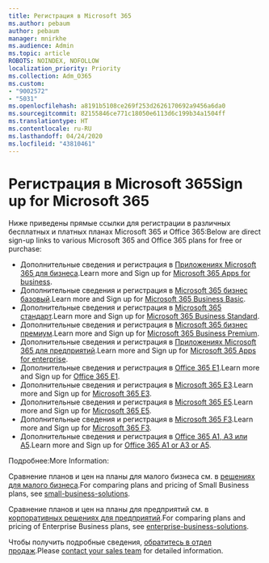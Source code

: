 ```yaml
---
title: Регистрация в Microsoft 365
ms.author: pebaum
author: pebaum
manager: mnirkhe
ms.audience: Admin
ms.topic: article
ROBOTS: NOINDEX, NOFOLLOW
localization_priority: Priority
ms.collection: Adm_O365
ms.custom:
- "9002572"
- "5031"
ms.openlocfilehash: a8191b5108ce269f253d2626170692a9456a6da0
ms.sourcegitcommit: 82155846ce771c18050e6113d6c199b34a1504ff
ms.translationtype: HT
ms.contentlocale: ru-RU
ms.lasthandoff: 04/24/2020
ms.locfileid: "43810461"
---
```

# <a name="sign-up-for-microsoft-365"></a><span data-ttu-id="bb44c-102">Регистрация в Microsoft 365</span><span class="sxs-lookup"><span data-stu-id="bb44c-102">Sign up for Microsoft 365</span></span>

<span data-ttu-id="bb44c-103">Ниже приведены прямые ссылки для регистрации в различных бесплатных и платных планах Microsoft 365 и Office 365:</span><span class="sxs-lookup"><span data-stu-id="bb44c-103">Below are direct sign-up links to various Microsoft 365 and Office 365 plans for free or purchase:</span></span>

- <span data-ttu-id="bb44c-104">Дополнительные сведения и регистрация в [Приложениях Microsoft 365 для бизнеса](https://products.office.com/business/office-365-business?activetab=pivot%3aoverviewtab).</span><span class="sxs-lookup"><span data-stu-id="bb44c-104">Learn more and Sign up for [Microsoft 365 Apps for business](https://products.office.com/business/office-365-business?activetab=pivot%3aoverviewtab).</span></span>
- <span data-ttu-id="bb44c-105">Дополнительные сведения и регистрация в [Microsoft 365 бизнес базовый](https://products.office.com/business/office-365-business-essentials?activetab=pivot%3aoverviewtab).</span><span class="sxs-lookup"><span data-stu-id="bb44c-105">Learn more and Sign up for [Microsoft 365 Business Basic](https://products.office.com/business/office-365-business-essentials?activetab=pivot%3aoverviewtab).</span></span>
- <span data-ttu-id="bb44c-106">Дополнительные сведения и регистрация в [Microsoft 365 стандарт](https://products.office.com/business/office-365-business-premium?activetab=pivot%3aoverviewtab).</span><span class="sxs-lookup"><span data-stu-id="bb44c-106">Learn more and Sign up for [Microsoft 365 Business Standard](https://products.office.com/business/office-365-business-premium?activetab=pivot%3aoverviewtab).</span></span>
- <span data-ttu-id="bb44c-107">Дополнительные сведения и регистрация в [Microsoft 365 бизнес премиум](https://www.microsoft.com/microsoft-365/business/microsoft-365-business?activetab=pivot%3aoverviewtab).</span><span class="sxs-lookup"><span data-stu-id="bb44c-107">Learn more and Sign up for [Microsoft 365 Business Premium](https://www.microsoft.com/microsoft-365/business/microsoft-365-business?activetab=pivot%3aoverviewtab).</span></span>
- <span data-ttu-id="bb44c-108">Дополнительные сведения и регистрация в [Приложениях Microsoft 365 для предприятий](https://products.office.com/business/office-365-proplus-product?activetab=pivot%3aoverviewtab).</span><span class="sxs-lookup"><span data-stu-id="bb44c-108">Learn more and Sign up for [Microsoft 365 Apps for enterprise](https://products.office.com/business/office-365-proplus-product?activetab=pivot%3aoverviewtab).</span></span>
- <span data-ttu-id="bb44c-109">Дополнительные сведения и регистрация в [Office 365 E1](https://www.microsoft.com/microsoft-365/business/office-365-enterprise-e1-business-software?activetab=pivot:overviewtab).</span><span class="sxs-lookup"><span data-stu-id="bb44c-109">Learn more and Sign up for [Office 365 E1](https://www.microsoft.com/microsoft-365/business/office-365-enterprise-e1-business-software?activetab=pivot:overviewtab).</span></span>
- <span data-ttu-id="bb44c-110">Дополнительные сведения и регистрация в [Microsoft 365 E3](https://www.microsoft.com/microsoft-365/enterprise-e3-business-software).</span><span class="sxs-lookup"><span data-stu-id="bb44c-110">Learn more and Sign up for [Microsoft 365 E3](https://www.microsoft.com/microsoft-365/enterprise-e3-business-software).</span></span>
- <span data-ttu-id="bb44c-111">Дополнительные сведения и регистрация в [Microsoft 365 E5](https://www.microsoft.com/microsoft-365/enterprise-e5-business-software?activetab=pivot%3aoverviewtab).</span><span class="sxs-lookup"><span data-stu-id="bb44c-111">Learn more and Sign up for [Microsoft 365 E5](https://www.microsoft.com/microsoft-365/enterprise-e5-business-software?activetab=pivot%3aoverviewtab).</span></span>
- <span data-ttu-id="bb44c-112">Дополнительные сведения и регистрация в [Microsoft 365 F3](https://www.microsoft.com/microsoft-365/microsoft-365-enterprise-f3?activetab=pivot%3aoverviewtab).</span><span class="sxs-lookup"><span data-stu-id="bb44c-112">Learn more and Sign up for [Microsoft 365 F3](https://www.microsoft.com/microsoft-365/microsoft-365-enterprise-f3?activetab=pivot%3aoverviewtab).</span></span>
- <span data-ttu-id="bb44c-113">Дополнительные сведения и регистрация в [Office 365 A1, A3 или A5](https://www.microsoft.com/microsoft-365/academic/compare-office-365-education-plans?activetab=tab:primaryr1).</span><span class="sxs-lookup"><span data-stu-id="bb44c-113">Learn more and Sign up for [Office 365 A1 or A3 or A5](https://www.microsoft.com/microsoft-365/academic/compare-office-365-education-plans?activetab=tab:primaryr1).</span></span>

<span data-ttu-id="bb44c-114">Подробнее:</span><span class="sxs-lookup"><span data-stu-id="bb44c-114">More Information:</span></span>

<span data-ttu-id="bb44c-115">Сравнение планов и цен на планы для малого бизнеса см. в [решениях для малого бизнеса](https://products.office.com/business/small-business-solutions#office-ContentAreaHeadingTemplate-1cuvapm).</span><span class="sxs-lookup"><span data-stu-id="bb44c-115">For comparing plans and pricing of Small Business plans, see [small-business-solutions](https://products.office.com/business/small-business-solutions#office-ContentAreaHeadingTemplate-1cuvapm).</span></span>

<span data-ttu-id="bb44c-116">Сравнение планов и цен на планы для предприятий см. в [корпоративных решениях для предприятий](https://www.microsoft.com/microsoft-365/business/compare-more-office-365-for-business-plans).</span><span class="sxs-lookup"><span data-stu-id="bb44c-116">For comparing plans and pricing of Enterprise Business plans, see [enterprise-business-solutions](https://www.microsoft.com/microsoft-365/business/compare-more-office-365-for-business-plans).</span></span>

<span data-ttu-id="bb44c-117">Чтобы получить подробные сведения, [обратитесь в отдел продаж](https://go.microsoft.com/fwlink/?linkid=2127718).</span><span class="sxs-lookup"><span data-stu-id="bb44c-117">Please [contact your sales team](https://go.microsoft.com/fwlink/?linkid=2127718) for detailed information.</span></span>
